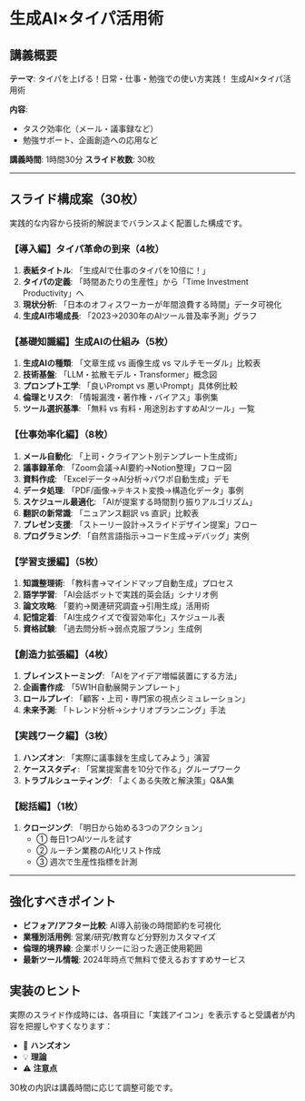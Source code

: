 # 生成AI×タイパ活用術

## 講義概要

**テーマ**: タイパを上げる！日常・仕事・勉強での使い方実践！ 生成AI×タイパ活用術

**内容**:
- タスク効率化（メール・議事録など）
- 勉強サポート、企画創造への応用など

**講義時間**: 1時間30分
**スライド枚数**: 30枚

---

## スライド構成案（30枚）

実践的な内容から技術的解説までバランスよく配置した構成です。

### 【導入編】タイパ革命の到来（4枚）

1. **表紙タイトル**: 「生成AIで仕事のタイパを10倍に！」
2. **タイパの定義**: 「時間あたりの生産性」から「Time Investment Productivity」へ
3. **現状分析**: 「日本のオフィスワーカーが年間浪費する時間」データ可視化
4. **生成AI市場成長**: 「2023→2030年のAIツール普及率予測」グラフ

### 【基礎知識編】生成AIの仕組み（5枚）

1. **生成AIの種類**: 「文章生成 vs 画像生成 vs マルチモーダル」比較表
2. **技術基盤**: 「LLM・拡散モデル・Transformer」概念図
3. **プロンプト工学**: 「良いPrompt vs 悪いPrompt」具体例比較
4. **倫理とリスク**: 「情報漏洩・著作権・バイアス」事例集
5. **ツール選択基準**: 「無料 vs 有料・用途別おすすめAIツール」一覧

### 【仕事効率化編】（8枚）

1. **メール自動化**: 「上司・クライアント別テンプレート生成術」
2. **議事録革命**: 「Zoom会議→AI要約→Notion整理」フロー図
3. **資料作成**: 「Excelデータ→AI分析→パワポ自動生成」デモ
4. **データ処理**: 「PDF/画像→テキスト変換→構造化データ」事例
5. **スケジュール最適化**: 「AIが提案する時間割り振りアルゴリズム」
6. **翻訳の新常識**: 「ニュアンス翻訳 vs 直訳」比較表
7. **プレゼン支援**: 「ストーリー設計→スライドデザイン提案」フロー
8. **プログラミング**: 「自然言語指示→コード生成→デバッグ」実例

### 【学習支援編】（5枚）

1. **知識整理術**: 「教科書→マインドマップ自動生成」プロセス
2. **語学学習**: 「AI会話ボットで実践的英会話」シナリオ例
3. **論文攻略**: 「要約→関連研究調査→引用生成」活用術
4. **記憶定着**: 「AI生成クイズで復習効率化」スケジュール表
5. **資格試験**: 「過去問分析→弱点克服プラン」生成例

### 【創造力拡張編】（4枚）

1. **ブレインストーミング**: 「AIをアイデア増幅装置にする方法」
2. **企画書作成**: 「5W1H自動展開テンプレート」
3. **ロールプレイ**: 「顧客・上司・専門家の視点シミュレーション」
4. **未来予測**: 「トレンド分析→シナリオプランニング」手法

### 【実践ワーク編】（3枚）

1. **ハンズオン**: 「実際に議事録を生成してみよう」演習
2. **ケーススタディ**: 「営業提案書を10分で作る」グループワーク
3. **トラブルシューティング**: 「よくある失敗と解決策」Q&A集

### 【総括編】（1枚）

1. **クロージング**: 「明日から始める3つのアクション」
   - ① 毎日1つAIツールを試す
   - ② ルーチン業務のAI化リスト作成
   - ③ 週次で生産性指標を計測

---

## 強化すべきポイント

- **ビフォア/アフター比較**: AI導入前後の時間節約を可視化
- **業種別活用例**: 営業/研究/教育など分野別カスタマイズ
- **倫理的境界線**: 企業ポリシーに沿った適正使用範囲
- **最新ツール情報**: 2024年時点で無料で使えるおすすめサービス

## 実装のヒント

実際のスライド作成時には、各項目に「実践アイコン」を表示すると受講者が内容を把握しやすくなります：

- 🔧 **ハンズオン**
- 💡 **理論**
- ⚠️ **注意点**

30枚の内訳は講義時間に応じて調整可能です。